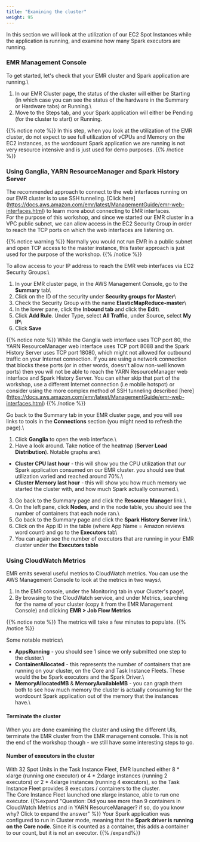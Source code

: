 ```yaml
---
title: "Examining the cluster"
weight: 95
---
```


In this section we will look at the utilization of our EC2 Spot Instances while the application is running, and examine how many Spark executors are running.

### EMR Management Console
To get started, let's check that your EMR cluster and Spark application are running.\
1. In our EMR Cluster page, the status of the cluster will either be Starting (in which case you can see the status of the hardware in the Summary or Hardware tabs) or Running.\
2. Move to the Steps tab, and your Spark application will either be Pending (for the cluster to start) or Running.

{{% notice note %}}
In this step, when you look at the utilization of the EMR cluster, do not expect to see full utilization of vCPUs and Memory on the EC2 instances, as the wordcount Spark application we are running is not very resource intensive and is just used for demo purposes.
{{% /notice %}}

### Using Ganglia, YARN ResourceManager and Spark History Server
The recommended approach to connect to the web interfaces running on our EMR cluster is to use SSH tunneling. [Click here] (https://docs.aws.amazon.com/emr/latest/ManagementGuide/emr-web-interfaces.html) to learn more about connecting to EMR interfaces.\
For the purpose of this workshop, and since we started our EMR cluster in a VPC public subnet, we can allow access in the EC2 Security Group in order to reach the TCP ports on which the web interfaces are listening on.

{{% notice warning %}}
Normally you would not run EMR in a public subnet and open TCP access to the master instance, this faster approach is just used for the purpose of the workshop.
{{% /notice %}}

To allow access to your IP address to reach the EMR web interfaces via EC2 Security Groups:\
1. In your EMR cluster page, in the AWS Management Console, go to the **Summary** tab\
2. Click on the ID of the security under **Security groups for Master**\
3. Check the Security Group with the name **ElasticMapReduce-master**\
4. In the lower pane, click the **Inbound tab** and click the **Edit**\
5. Click **Add Rule**. Under Type, select **All Traffic**, under Source, select **My IP**\
6. Click **Save**

{{% notice note %}}
While the Ganglia web interface uses TCP port 80, the YARN ResourceManager web interface uses TCP port 8088 and the Spark History Server uses TCP port 18080, which might not allowed for outbound traffic on your Internet connection. If you are using a network connection that blocks these ports (or in other words, doesn't allow non-well known ports) then you will not be able to reach the YARN ResourceManager web interface and Spark History Server. You can either skip that part of the workshop, use a different Internet connection (i.e mobile hotspot) or consider using the more complex method of SSH tunneling described [here] (https://docs.aws.amazon.com/emr/latest/ManagementGuide/emr-web-interfaces.html)
{{% /notice %}}

Go back to the Summary tab in your EMR cluster page, and you will see links to tools in the **Connections** section (you might need to refresh the page).\
1. Click **Ganglia** to open the web interface.\
2. Have a look around. Take notice of the heatmap (**Server Load Distribution**). Notable graphs are:\
* **Cluster CPU last hour** - this will show you the CPU utilization that our Spark application consumed on our EMR cluster. you should see that utilization varied and reached around 70%.\
* **Cluster Memory last hour** - this will show you how much memory we started the cluster with, and how much Spark actually consumed.\
3. Go back to the Summary page and click the **Resource Manager** link.\
4. On the left pane, click **Nodes**, and in the node table, you should see the number of containers that each node ran.\
5. Go back to the Summary page and click the **Spark History Server** link.\
6. Click on the App ID in the table (where App Name = Amazon reviews word count) and go to the **Executors** tab\
7. You can again see the number of executors that are running in your EMR cluster under the **Executors table**


### Using CloudWatch Metrics
EMR emits several useful metrics to CloudWatch metrics. You can use the AWS Management Console to look at the metrics in two ways:\
1. In the EMR console, under the Monitoring tab in your Cluster's page\
2. By browsing to the CloudWatch service, and under Metrics, searching for the name of your cluster (copy it from the EMR Management Console) and clicking **EMR > Job Flow Metrics**

{{% notice note %}}
The metrics will take a few minutes to populate.
{{% /notice %}}

Some notable metrics:\
* **AppsRunning** - you should see 1 since we only submitted one step to the cluster.\
* **ContainerAllocated** - this represents the number of containers that are running on your cluster, on the Core and Task Instance Fleets. These would the be Spark executors and the Spark Driver.\
* **MemoryAllocatedMB** & **MemoryAvailableMB** - you can graph them both to see how much memory the cluster is actually consuming for the wordcount Spark application out of the memory that the instances have.\

#### Terminate the cluster
When you are done examining the cluster and using the different UIs, terminate the EMR cluster from the EMR management console. This is not the end of the workshop though - we still have some interesting steps to go.

#### Number of executors in the cluster
With 32 Spot Units in the Task Instance Fleet, EMR launched either 8 * xlarge (running one executor) or 4 * 2xlarge instances (running 2 executors) or 2 * 4xlarge instances (running 4 executors), so the Task Instance Fleet provides 8 executors / containers to the cluster.\
The Core Instance Fleet launched one xlarge instance, able to run one executor.
{{%expand "Question: Did you see more than 9 containers in CloudWatch Metrics and in YARN ResourceManager? if so, do you know why? Click to expand the answer" %}}
Your Spark application was configured to run in Cluster mode, meaning that the **Spark driver is running on the Core node**. Since it is counted as a container, this adds a container to our count, but it is not an executor.
{{% /expand%}}

